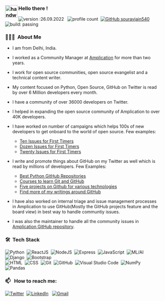 ### <img alt="handwavegif" src="https://user-images.githubusercontent.com/39513876/112366216-8cfe7400-8cfe-11eb-8116-7d3dbae20e97.gif" width='40' align="left"/> Hello there !
![version :26.09.2022](https://img.shields.io/badge/version-26.09.2022-informational) &nbsp;
![profile count](https://komarev.com/ghpvc/?username=souravjain540&color=red)&nbsp;
[![GitHub souravjain540](https://img.shields.io/github/followers/souravjain540?label=follow&style=social)](https://github.com/souravjain540)&nbsp;
![build: passing](https://img.shields.io/badge/build-passing-success)
### 👨🏻‍💻 &nbsp;About Me

- I am from Delhi, India.
- I worked as a Community Manager at [Amplication](https://github.com/amplication/amplication) for more than two years. 
- I work for open source communities, open source evangelist and a technical content writer.
- My content focused on Python, Open Source, GitHub on Twitter is read by over 6 Million developers every month.
- I have a community of over 36000 developers on Twitter.
- I helped in expanding the open source community of Amplication to over 40K developers.

- I have worked on number of campaigns which helps 100s of new developers to get onboard to the world of open source. Few examples:
  - [Ten Issues for First Timers](https://github.com/amplication/amplication/issues/2435)
  - [Dozen Issues for First Timers](https://github.com/amplication/amplication/issues/2737)
  - [Twenty Issues for First Timers](https://github.com/amplication/amplication/issues/3481)

- I write and promote things about GitHub on my Twitter as well which is read by millions of developers. Few Examples:
  - [Best Python GitHub Repositories](https://twitter.com/Sauain/status/1554751183826391040?s=20&t=U26OKd9G2KKj9E5wa9D26g)
  - [Courses to learn Git and GitHub](https://twitter.com/Sauain/status/1513849485260173320?s=20&t=U26OKd9G2KKj9E5wa9D26g)
  - [Five projects on Github for various technologies](https://twitter.com/Sauain/status/1492732759533514753?s=20&t=U26OKd9G2KKj9E5wa9D26g)
  - [Find more of my writings around GitHub](https://twitter.com/search?q=%40sauain%20Github&src=typed_query&f=top)

- I have also worked on internal triage and issue management processes in Amplication to use GitHub(Mostly the GitHub projects feature and the board view) in best way to handle communtiy issues.

- I was also the maintainer to handle all the community issues in [Amplication GitHub repository](https://github.com/amplication/amplication).

### 🛠 &nbsp;Tech Stack

![Python](https://img.shields.io/badge/-Python-05122A?style=flat&logo=python)&nbsp;
![ReactJS](https://img.shields.io/badge/-React-05122A?style=flat&logo=react)&nbsp;
![NodeJS](https://img.shields.io/badge/-NodeJS-05122A?style=flat&logo=node.js)&nbsp;
![Express](https://img.shields.io/badge/-Express-05122A?style=flat&logo=express)&nbsp;
![JavaScript](https://img.shields.io/badge/-JavaScript-05122A?style=flat&logo=javascript)&nbsp;
![ML/AI](https://img.shields.io/badge/-ML/AI-05122A?)&nbsp;
![Django](https://img.shields.io/badge/-Django-05122A?style=flat&logo=django&logoColor=092E20)&nbsp;
![Bootstrap](https://img.shields.io/badge/-Bootstrap-05122A?style=flat&logo=bootstrap&logoColor=563D7C)\
![HTML](https://img.shields.io/badge/-HTML-05122A?style=flat&logo=HTML5)&nbsp;
![CSS](https://img.shields.io/badge/-CSS-05122A?style=flat&logo=CSS3&logoColor=1572B6)&nbsp;
![Git](https://img.shields.io/badge/-Git-05122A?style=flat&logo=git)&nbsp;
![GitHub](https://img.shields.io/badge/-GitHub-05122A?style=flat&logo=github)&nbsp;
![Visual Studio Code](https://img.shields.io/badge/-Visual%20Studio%20Code-05122A?style=flat&logo=visual-studio-code&logoColor=007ACC)&nbsp;
![NumPy](https://img.shields.io/badge/numpy%20-%23013243.svg?&style=flat&logo=numpy&logoColor=white)&nbsp;
![Pandas](https://img.shields.io/badge/pandas%20-%23150458.svg?&style=flat&logo=pandas&logoColor=white)&nbsp;

### 📫 &nbsp; How to reach me:

<a href="https://twitter.com/sauain/"><img alt="Twitter" src="https://img.shields.io/badge/Twitter%20-%230077B5.svg?&style=flat&logo=twitter&logoColor=white"/></a>&nbsp;
<a href="https://www.linkedin.com/in/saurav-jain-384625147/"><img alt="LinkedIn" src="https://img.shields.io/badge/linkedin%20-%230077B5.svg?&style=flat&logo=linkedin&logoColor=white"/></a> &nbsp;
<a href="mailto:souravjain540@gmail.com"><img alt="Gmail" src="https://img.shields.io/badge/Gmail-D14836?style=flat&logo=gmail&logoColor=white" /></a> &nbsp;
